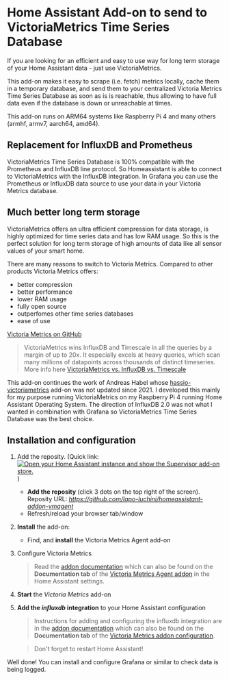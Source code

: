 # Home Assistant Add-on to send to VictoriaMetrics Time Series Database

If you are looking for an efficient and easy to use way for long term storage of your Home Assistant data - just use VictoriaMetrics.

This add-on makes it easy to scrape (i.e. fetch) metrics locally, cache them in a temporary database, and send them to your centralized Victoria Metrics Time Series Database as soon as is is reachable, thus allowing to have full data even if the database is down or unreachable at times.

This add-on runs on ARM64 systems like Raspberry Pi 4 and many others (armhf, armv7, aarch64, amd64).

## Replacement for InfluxDB and Prometheus

VictoriaMetrics Time Series Database is 100% compatible with the Prometheus and InfluxDB line protocol. So Homeassistant is able to connect to VictoriaMetrics with the InfluxDB integration. In Grafana you can use the Prometheus or InfluxDB data source to use your data in your Victoria Metrics database.

## Much better long term storage

VictoriaMetrics offers an ultra efficient compression for data storage, is highly optimized for time series data and has low RAM usage. So this is the perfect solution for long term storage of high amounts of data like all sensor values of your smart home.

There are many reasons to switch to Victoria Metrics. Compared to other products Victoria Metrics offers:

* better compression
* better performance
* lower RAM usage
* fully open source
* outperfomes other time series databases
* ease of use

[Victoria Metrics on GitHub](https://github.com/VictoriaMetrics/VictoriaMetrics)

> VictoriaMetrics wins InfluxDB and Timescale in all the queries by a margin of up to 20x. It especially excels at heavy queries, which scan many millions of datapoints across thousands of distinct timeseries. More info here 
[VictoriaMetrics vs. InfluxDB vs. Timescale](https://valyala.medium.com/when-size-matters-benchmarking-victoriametrics-vs-timescale-and-influxdb-6035811952d4)

This add-on continues the work of Andreas Habel whose [hassio-victoriametrics](https://github.com/Exceptionfault/hassio-victoriametrics) add-on was not updated since 2021.
I developed this mainly for my purpose running VictoriaMetrics on my Raspberry Pi 4 running Home Assistant Operating System.
The direction of InfluxDB 2.0 was not what I wanted in combination with Grafana so VictoriaMetrics Time Series Database was the best choice.

## Installation and configuration

1. Add the reposity. (Quick link: [![Open your Home Assistant instance and show the Supervisor add-on store.](https://my.home-assistant.io/badges/supervisor_add_addon_repository.svg)](https://my.home-assistant.io/redirect/supervisor_add_addon_repository/?repository_url=https%3A%2F%2Fgithub.com%2Flapo-luchini%2Fhomeassistant-addon-vmagent) )
    * **Add the reposity** (click 3 dots on the top right of the screen). Reposity URL: *https://github.com/lapo-luchini/homeassistant-addon-vmagent*
    * Refresh/reload your browser tab/window

2. **Install** the add-on:
    * Find, and **install** the Victoria Metrics Agent add-on

3. Configure Victoria Metrics
   > Read the [addon documentation](DOCS.md) which can also be found on the **Documentation tab** of the [Victoria Metrics Agent addon](https://my.home-assistant.io/redirect/supervisor_store/) in the Home Assistant settings.

4. **Start** the *Victoria Metrics* add-on

5. **Add the *influxdb* integration** to your Home Assistant configuration
   > Instructions for adding and configuring the influxdb integration are in the [addon documentation](DOCS.md) which can also be found on the **Documentation tab** of the [Victoria Metrics addon configuration](https://my.home-assistant.io/redirect/supervisor_store/).

    > Don't forget to restart Home Assistant!


Well done! You can install and configure Grafana or similar to check data is being logged.